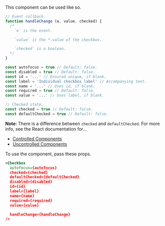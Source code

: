 This component can be used like so.

```js
// Event callback.
function handleChange (e, value, checked) {
  /*
    `e` is the event.

    `value` is the *.value of the checkbox.

    `checked` is a boolean.
  */
}

const autofocus = true // Default: false.
const disabled = true // Default: false.
const id = '...' // Ensured unique, if blank.
const label = 'Individual checkbox label' // Accompanying text.
const name = '...' // Uses id, if blank.
const required = true // Default: false.
const value = '...' // Uses label, if blank.

// Checked state.
const checked = true // Default: false.
const defaultChecked = true // Default: false.
```

**Note:** There is a difference between `checked` and `defaultChecked`. For more info, see the React documentation for…

* [Controlled Components](https://facebook.github.io/react/docs/forms.html#controlled-components)
* [Uncontrolled Components](https://facebook.github.io/react/docs/forms.html#uncontrolled-components)

To use the component, pass these props.

```xml
<Checkbox
  autofocus={autofocus}
  checked={checked}
  defaultChecked={defaultChecked}
  disabled={disabled}
  id={id}
  label={label}
  name={name}
  required={required}
  value={value}

  handleChange={handleChange}
/>
```